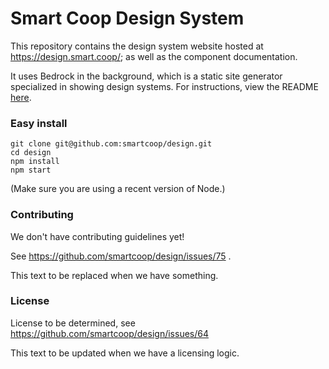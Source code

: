# Smart Coop Design System

This repository contains the design system website hosted at https://design.smart.coop/; as well as the component documentation.

It uses Bedrock in the background, which is a static site generator specialized in showing design systems. For instructions, view the README <a href="https://github.com/usebedrock/bedrock">here</a>.

### Easy install

    git clone git@github.com:smartcoop/design.git
    cd design
    npm install
    npm start

(Make sure you are using a recent version of Node.)

### Contributing

We don't have contributing guidelines yet!

See https://github.com/smartcoop/design/issues/75 .

This text to be replaced when we have something.

### License

License to be determined, see https://github.com/smartcoop/design/issues/64

This text to be updated when we have a licensing logic.


